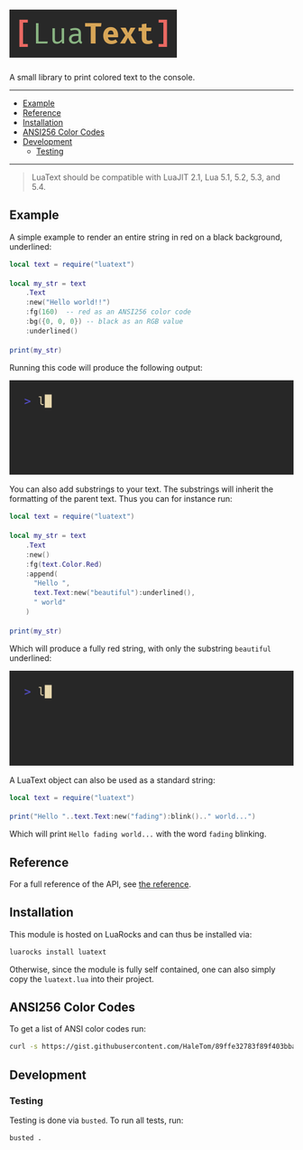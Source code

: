 # ![LuaText](./assets/logo.png)

A small library to print colored text to the console.

---

<!--toc:start-->
- [Example](#example)
- [Reference](#reference)
- [Installation](#installation)
- [ANSI256 Color Codes](#ansi256-color-codes)
- [Development](#development)
  - [Testing](#testing)
<!--toc:end-->

---

> LuaText should be compatible with LuaJIT 2.1, Lua 5.1, 5.2, 5.3, and 5.4.

## Example

A simple example to render an entire string in red on a black background, underlined:

```lua
local text = require("luatext")

local my_str = text
    .Text
    :new("Hello world!!")
    :fg(160)  -- red as an ANSI256 color code
    :bg({0, 0, 0}) -- black as an RGB value
    :underlined()

print(my_str)
```

Running this code will produce the following output:

![Output from a simple example](assets/simple.gif)

You can also add substrings to your text. The substrings will inherit the formatting of the parent
text. Thus you can for instance run:

```lua
local text = require("luatext")

local my_str = text
    .Text
    :new()
    :fg(text.Color.Red)
    :append(
      "Hello ",
      text.Text:new("beautiful"):underlined(),
      " world"
    )

print(my_str)
```

Which will produce a fully red string, with only the substring `beautiful` underlined:

![Output from an example with substrings](assets/substrings.gif)

A LuaText object can also be used as a standard string:

```lua
local text = require("luatext")

print("Hello "..text.Text:new("fading"):blink().." world...")
```

Which will print `Hello fading world...` with the word `fading` blinking.

## Reference

For a full reference of the API, see [the reference](/docs/reference.md).

## Installation

This module is hosted on LuaRocks and can thus be installed via:

```bash
luarocks install luatext
```

Otherwise, since the module is fully self contained, one can also simply copy the `luatext.lua` into
their project.

## ANSI256 Color Codes

To get a list of ANSI color codes run:

```bash
curl -s https://gist.githubusercontent.com/HaleTom/89ffe32783f89f403bba96bd7bcd1263/raw/e50a28ec54188d2413518788de6c6367ffcea4f7/print256colours.sh | bash
```

## Development

### Testing

Testing is done via `busted`. To run all tests, run:

```bash
busted .
```
